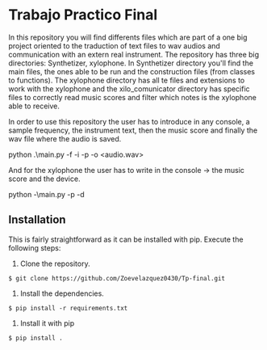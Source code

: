 # Trabajo Practico Final
In this repository you will find differents files which are part of a one big project oriented to the traduction of text files to wav audios and communication with an extern real instrument.
The repository has three big directories: Synthetizer, xylophone.
In Synthetizer directory you'll find the main files, the ones able to be run and the construction files (from classes to functions). The xylophone directory has all te files and extensions to work with the xylophone and the xilo_comunicator directory has specific files to correctly read music scores and filter which notes is the xylophone able to receive.

In order to use this repository the user has to introduce in any console, a sample frequency, the instrument text, then the music score and finally the wav file where the audio is saved. 

python .\main.py -f <frequency> -i <instrument> -p <score> -o <audio.wav>

And for the xylophone the user has to write in the console -> the music score and the device. 

python -\main.py -p <score> -d <device>

## Installation

This is fairly straightforward as it can be installed with pip.
Execute the following steps:

1. Clone the repository.

```shell
$ git clone https://github.com/Zoevelazquez0430/Tp-final.git 
```

1. Install the dependencies.

```shell
$ pip install -r requirements.txt
```

1. Install it with pip

```shell
$ pip install .
```


